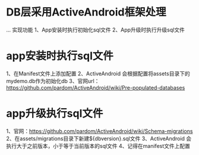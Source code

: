 # DB层采用ActiveAndroid框架处理
... 实现功能
   1、App安装时执行初始化sql文件
   2、App升级时执行升级sql文件
# app安装时执行sql文件
 1、在Manifest文件上添加配置 <meta-data android:name="AA_DB_NAME" android:value="mydemo.db"/>
 2、ActiveAndroid 会根据配置将assets目录下的mydemo.db作为初始化db
 3、官网url：https://github.com/pardom/ActiveAndroid/wiki/Pre-populated-databases

# app升级执行sql文件
 1、官网：https://github.com/pardom/ActiveAndroid/wiki/Schema-migrations
 2、在assets/migrations目录下新建${dbversion}.sql文件
 3、ActiveAndroid 会执行大于之前版本，小于等于当前版本的sql文件
 4、记得在manifest文件上配置